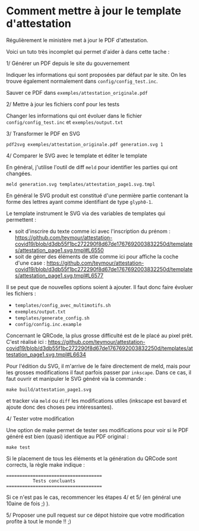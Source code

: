 # Comment mettre à jour le template d'attestation

Régulièrement le ministère met à jour le PDF d'attestation.

Voici un tuto très incomplet qui permet d'aider à dans cette tache :

1/ Générer un PDF depuis le site du gouvernement

Indiquer les informations qui sont proposées par défaut par le site. On les trouve également normalement dans ``config/config_test.inc``.

Sauver ce PDF dans ``exemples/attestation_originale.pdf``

2/ Mettre à jour les fichiers conf pour les tests

Changer les informations qui ont évoluer dans le fichier ``config/config_test.inc`` et ``exemples/output.txt``

3/ Transformer le PDF en SVG

    pdf2svg exemples/attestation_originale.pdf generation.svg 1

4/ Comparer le SVG avec le template et éditer le template

En général, j'utilise l'outil de diff ``meld`` pour identifier les parties qui ont changées.

    meld generation.svg templates/attestation_page1.svg.tmpl

En général le SVG produit est constitué d'une permière partie contenant la forme des lettres ayant comme identifiant de type ``glyph0-1``.

Le template instrument le SVG via des variables de templates qui permettent :

 - soit d'inscrire du texte comme ici avec l'inscription du prénom : https://github.com/teymour/attestation-covid19/blob/d3db55f1bc272290f8d67de1767692003832250d/templates/attestation_page1.svg.tmpl#L6550
 - soit de gérer des éléments de stle comme ici pour affiche la coche d'une case : https://github.com/teymour/attestation-covid19/blob/d3db55f1bc272290f8d67de1767692003832250d/templates/attestation_page1.svg.tmpl#L6577

Il se peut que de nouvelles options soient à ajouter. Il faut donc faire évoluer les fichiers :

 - ``templates/config_avec_multimotifs.sh``
 - ``exemples/output.txt``
 - ``templates/generate_config.sh`` 
 - ``config/config.inc.example``

Concernant le QRCode, la plus grosse difficulté est de le placé au pixel prêt. C'est réalisé ici : https://github.com/teymour/attestation-covid19/blob/d3db55f1bc272290f8d67de1767692003832250d/templates/attestation_page1.svg.tmpl#L6634

Pour l'édition du SVG, il m'arrive de le faire directement de meld, mais pour les grosses modifications il faut parfois passer par ``inkscape``. Dans ce cas, il faut ouvrir et manipuler le SVG généré via la commande : 

    make build/attestation_page1.svg

et tracker via ``meld`` ou ``diff`` les modifications utiles (inkscape est bavard et ajoute donc des choses peu intéressantes). 

4/ Tester votre modification

Une option de make permet de tester ses modifications pour voir si le PDF généré est bien (quasi) identique au PDF original :

    make test

Si le placement de tous les éléments et la génération du QRCode sont corrects, la règle make indique : 


    ====================================
              Tests concluants
    ====================================

Si ce n'est pas le cas, recommencer les étapes 4/ et 5/ (en général une 10aine de fois ;) ).

5/ Proposer une pull request sur ce dépot histoire que votre modification profite à tout le monde !! ;)
